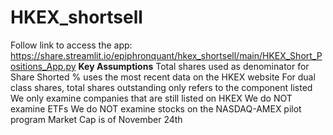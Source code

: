 # HKEX_shortsell
Follow link to access the app: https://share.streamlit.io/epiphronquant/hkex_shortsell/main/HKEX_Short_Positions_App.py
**Key Assumptions**
Total shares used as denominator for Share Shorted % uses the most recent data on the HKEX website
For dual class shares, total shares outstanding only refers to the component listed
We only examine companies that are still listed on HKEX
We do NOT examine ETFs
We do NOT examine stocks on the NASDAQ-AMEX pilot program
Market Cap is of November 24th

